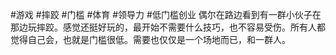 #游戏 #摔跤 #门槛 #体育 #领导力 #低门槛创业 
偶尔在路边看到有一群小伙子在那边玩摔跤。感觉还挺好玩的，最开始不需要什么技巧，也不容易受伤。所有人都觉得自己会，也就是门槛很低。需要也仅仅是一个场地而已，和一群人。